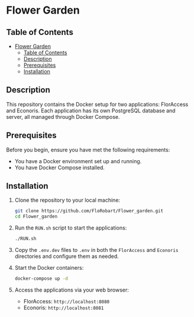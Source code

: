 # Flower Garden

## Table of Contents

- [Flower Garden](#flower-garden)
  - [Table of Contents](#table-of-contents)
  - [Description](#description)
  - [Prerequisites](#prerequisites)
  - [Installation](#installation)

## Description

This repository contains the Docker setup for two applications: FlorAccess and Econoris. Each application has its own PostgreSQL database and server, all managed through Docker Compose.

## Prerequisites

Before you begin, ensure you have met the following requirements:

- You have a Docker environment set up and running.
- You have Docker Compose installed.

## Installation

1. Clone the repository to your local machine:

   ```bash
   git clone https://github.com/FloRobart/Flower_garden.git
   cd Flower_garden
   ```

2. Run the `RUN.sh` script to start the applications:

   ```bash
   ./RUN.sh
   ```

3. Copy the `.env.dev` files to `.env` in both the `FlorAccess` and `Econoris` directories and configure them as needed.
4. Start the Docker containers:

   ```bash
   docker-compose up -d
   ```

5. Access the applications via your web browser:
   - FlorAccess: `http://localhost:8080`
   - Econoris: `http://localhost:8081`
